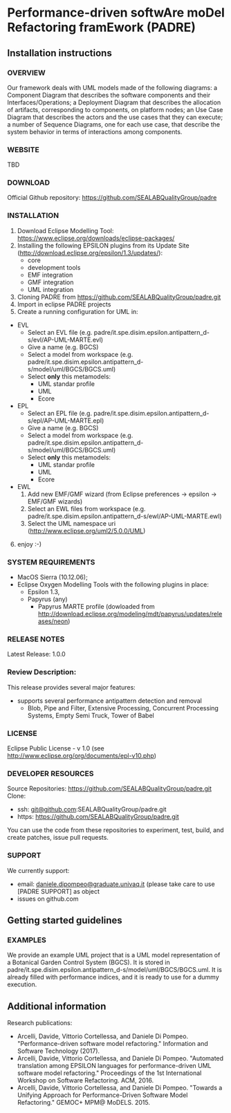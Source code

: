 # Performance-driven softwAre moDel Refactoring framEwork (PADRE)

## Installation instructions

### OVERVIEW
Our framework deals with UML models made of the following diagrams: a Component Diagram that describes the software components and their Interfaces/Operations; a Deployment Diagram that describes the allocation of artifacts, corresponding to components, on platform nodes; an Use Case Diagram that describes the actors and the use cases that they can execute; a number of Sequence Diagrams, one for each use case, that describe the system behavior in terms of interactions among components.  

### WEBSITE
TBD
 
### DOWNLOAD
Official Github repository: https://github.com/SEALABQualityGroup/padre
 
### INSTALLATION
 1. Download Eclipse Modelling Tool: https://www.eclipse.org/downloads/eclipse-packages/
 2. Installing the following EPSILON plugins from its Update Site (http://download.eclipse.org/epsilon/1.3/updates/):
    * core
    * development tools
    * EMF integration
    * GMF integration
    * UML integration
 3. Cloning PADRE from https://github.com/SEALABQualityGroup/padre.git
 4. Import in eclipse PADRE projects
 5. Create a running configuration for UML in:
   * EVL
     - Select an EVL file (e.g. padre/it.spe.disim.epsilon.antipattern_d-s/evl/AP-UML-MARTE.evl)
     - Give a name (e.g. BGCS)
     - Select a model from workspace (e.g. padre/it.spe.disim.epsilon.antipattern_d-s/model/uml/BGCS/BGCS.uml)
     - Select **only** this metamodels:
       - UML standar profile
       - UML
       - Ecore
   * EPL
     - Select an EPL file (e.g. padre/it.spe.disim.epsilon.antipattern_d-s/epl/AP-UML-MARTE.epl)
     - Give a name (e.g. BGCS)
     - Select a model from workspace (e.g. padre/it.spe.disim.epsilon.antipattern_d-s/model/uml/BGCS/BGCS.uml)
     - Select **only** this metamodels:
       - UML standar profile
       - UML
       - Ecore
   * EWL
     1. Add new EMF/GMF wizard (from Eclipse preferences -> epsilon -> EMF/GMF wizards)
     2. Select an EWL files from workspace (e.g. padre/it.spe.disim.epsilon.antipattern_d-s/ewl/AP-UML-MARTE.ewl)
     3. Select the UML namespace uri (http://www.eclipse.org/uml2/5.0.0/UML)
 6. enjoy :-)

### SYSTEM REQUIREMENTS
 - MacOS Sierra (10.12.06);
 - Eclipse Oxygen Modelling Tools with the following plugins in place: 
   - Epsilon 1.3, 
   - Papyrus (any)
     - Papyrus MARTE profile (dowloaded from http://download.eclipse.org/modeling/mdt/papyrus/updates/releases/neon)

### RELEASE NOTES
Latest Release: 1.0.0

### Review Description:
This release provides several major features:
 - supports several performance antipattern detection and removal
   - Blob, Pipe and Filter, Extensive Processing, Concurrent Processing Systems, Empty Semi Truck, Tower of Babel
 
### LICENSE
Eclipse Public License - v 1.0 (see http://www.eclipse.org/org/documents/epl-v10.php)
 
### DEVELOPER RESOURCES
Source Repositories: https://github.com/SEALABQualityGroup/padre.git
Clone: 
  - ssh: git@github.com:SEALABQualityGroup/padre.git
  - https: https://github.com/SEALABQualityGroup/padre.git 
 
You can use the code from these repositories to experiment, test, build, and create patches, issue pull requests.
 
### SUPPORT
We currently support:
  - email: daniele.dipompeo@graduate.univaq.it (please take care to use \[PADRE SUPPORT\] as object
  - issues on github.com
 
## Getting started guidelines
  
### EXAMPLES
We provide an example UML project that is a UML model representation of a Botanical Garden Control System (BGCS).
It is stored in padre/it.spe.disim.epsilon.antipattern_d-s/model/uml/BGCS/BGCS.uml. 
It is already filled with performance indices, and it is ready to use for a dummy execution.
 
## Additional information
Research publications:
 - Arcelli, Davide, Vittorio Cortellessa, and Daniele Di Pompeo. "Performance-driven software model refactoring." Information and Software Technology (2017).
 - Arcelli, Davide, Vittorio Cortellessa, and Daniele Di Pompeo. "Automated translation among EPSILON languages for performance-driven UML software model refactoring." Proceedings of the 1st International Workshop on Software Refactoring. ACM, 2016.
 - Arcelli, Davide, Vittorio Cortellessa, and Daniele Di Pompeo. "Towards a Unifying Approach for Performance-Driven Software Model Refactoring." GEMOC+ MPM@ MoDELS. 2015.
